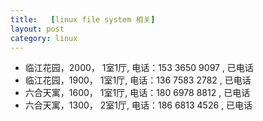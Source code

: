 ```yaml
---
title:   [linux file system 相关]
layout: post
category: linux
---
```


<ul>
<li> 临江花园，2000， 1室1厅, 电话：153 3650 9097 , 已电话</li>
<li> 临江花园，1900， 1室1厅, 电话：136 7583 2782 , 已电话</li>
<li> 六合天寓，1600， 1室1厅, 电话：180 6978 8812 , 已电话</li>
<li> 六合天寓，1300， 2室1厅, 电话：186 6813 4526 , 已电话</li>
</ul>

